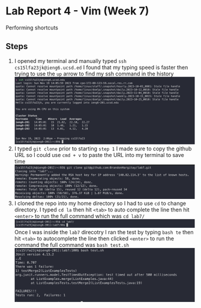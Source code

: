 # Lab Report 4 - Vim (Week 7)
Performing shortcuts 
## Steps
1. I opened my terminal and manually typed `ssh cs15lfa23jk@ieng6.ucsd.ed` I found that my typing speed is faster then trying to use the `up` arrow to find my ssh command in the history
![Screenshot1](./images/step1.png) 
2. I typed `git clone` prior to starting `step 1` I made sure to copy the github URL so I could use `cmd + v` to paste the URL into my terminal to save time
![Screenshot1](./images/step2.png) 
3. I cloned the repo into my home directory so I had to use `cd` to change directory. I typed `cd la` then hit `<tab>` to auto complete the line then hit `<enter>` to run the full command which was `cd lab7/`
![Screenshot1](./images/step3_1.png) 
Once I was inside the `lab7` direcotry I ran the test by typing `bash te` then hit `<tab>` to autocomplete the line then clicked `<enter>` to run the command the full command was `bash test.sh`
![Screenshot1](./images/step3_2.png) 